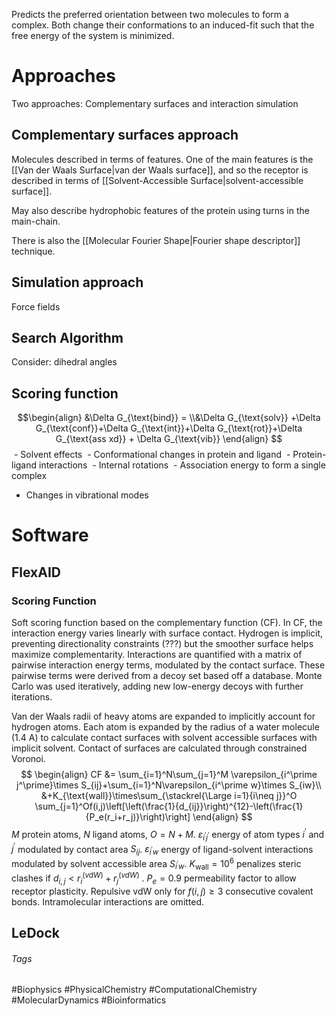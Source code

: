 Predicts the preferred orientation between two molecules to form a complex. Both change their conformations to an induced-fit such that the free energy of the system is minimized.
# Approaches
Two approaches: Complementary surfaces and interaction simulation
## Complementary surfaces approach
Molecules described in terms of features.
One of the main features is the [[Van der Waals Surface|van der Waals surface]], and so the receptor is described in terms of [[Solvent-Accessible Surface|solvent-accessible surface]]. 

May also describe hydrophobic features of the protein using turns in the main-chain.

There is also the [[Molecular Fourier Shape|Fourier shape descriptor]] technique.
## Simulation approach
Force fields
## Search Algorithm
Consider: dihedral angles 

## Scoring function
$$\begin{align}
&\Delta G_{\text{bind}} = \\&\Delta G_{\text{solv}} +\Delta G_{\text{conf}}+\Delta G_{\text{int}}+\Delta G_{\text{rot}}+\Delta G_{\text{ass xd}} + \Delta G_{\text{vib}}
\end{align}
$$
 - Solvent effects
 - Conformational changes in protein and ligand
 - Protein-ligand interactions
 - Internal rotations
 - Association energy to form a single complex 
 - Changes in vibrational modes
# Software
## FlexAID
### Scoring Function
Soft scoring function based on the complementary function (CF). In CF, the interaction energy varies linearly with surface contact. 
Hydrogen is implicit, preventing directionality constraints (???) but the smoother surface helps maximize complementarity.
Interactions are quantified with a matrix of pairwise interaction energy terms, modulated by the contact surface. These pairwise terms were derived from a decoy set based off a database.
Monte Carlo was used iteratively, adding new low-energy decoys with further iterations. 

Van der Waals radii of heavy atoms are expanded to implicitly account for hydrogen atoms. 
Each atom is expanded by the radius of a water molecule (1.4 A) to calculate contact surfaces with solvent accessible surfaces with implicit solvent. 
Contact of surfaces are calculated through constrained Voronoi.
$$
\begin{align}
CF &= \sum_{i=1}^N\sum_{j=1}^M \varepsilon_{i^\prime j^\prime}\times S_{ij}+\sum_{i=1}^N\varepsilon_{i^\prime w}\times S_{iw}\\
&+K_{\text{wall}}\times\sum_{\stackrel{\Large i=1}{i\neq j}}^O \sum_{j=1}^Of(i,j)\left[\left(\frac{1}{d_{ij}}\right)^{12}-\left(\frac{1}{P_e(r_i+r_j)}\right)\right]
\end{align}
$$
$M$ protein atoms, $N$ ligand atoms, $O=N+M$.
$\varepsilon_{i^\prime j^\prime}$ energy of atom types $i^\prime$ and $j^\prime$ modulated by contact area $S_{ij}$.
$\varepsilon_{i^\prime w}$ energy of ligand-solvent interactions modulated by solvent accessible area $S_{i^\prime w}$.
$K_{\text{wall}}=10^6$ penalizes steric clashes if $d_{i,j}<r_{i}^{(vdW)}+r^{(vdW)}_{j}$ .
$P_e=0.9$ permeability factor to allow receptor plasticity.
Repulsive vdW only for $f(i,j)\geq3$ consecutive covalent bonds.
Intramolecular interactions are omitted.
## LeDock

###### Tags
#Biophysics #PhysicalChemistry  #ComputationalChemistry #MolecularDynamics #Bioinformatics